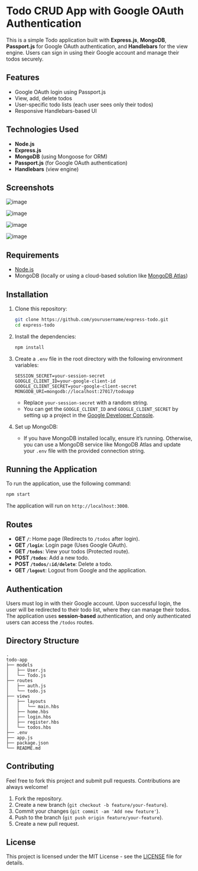 
# Todo CRUD App with Google OAuth Authentication

This is a simple Todo application built with **Express.js**, **MongoDB**, **Passport.js** for Google OAuth authentication, and **Handlebars** for the view engine. Users can sign in using their Google account and manage their todos securely.

## Features
- Google OAuth login using Passport.js
- View, add, delete todos
- User-specific todo lists (each user sees only their todos)
- Responsive Handlebars-based UI

## Technologies Used
- **Node.js**
- **Express.js**
- **MongoDB** (using Mongoose for ORM)
- **Passport.js** (for Google OAuth authentication)
- **Handlebars** (view engine)

## Screenshots
![image](https://github.com/user-attachments/assets/22c17ad8-59fd-4a27-884c-12293b6e1d0e)

![image](https://github.com/user-attachments/assets/1e7d0bd2-cbb0-43f5-b1a5-266454d7a8e7)

![image](https://github.com/user-attachments/assets/59b395fc-4f4c-476c-acf7-d349ce7fb999)

![image](https://github.com/user-attachments/assets/3241d9e5-7e7e-41ad-920e-6e5fc561a1c0)

## Requirements

- [Node.js](https://nodejs.org/)
- MongoDB (locally or using a cloud-based solution like [MongoDB Atlas](https://www.mongodb.com/cloud/atlas))

## Installation

1. Clone this repository:

    ```bash
    git clone https://github.com/yourusername/express-todo.git
    cd express-todo
    ```

2. Install the dependencies:

    ```bash
    npm install
    ```

3. Create a `.env` file in the root directory with the following environment variables:

    ```env
    SESSION_SECRET=your-session-secret
    GOOGLE_CLIENT_ID=your-google-client-id
    GOOGLE_CLIENT_SECRET=your-google-client-secret
    MONGODB_URI=mongodb://localhost:27017/todoapp
    ```

    - Replace `your-session-secret` with a random string.
    - You can get the `GOOGLE_CLIENT_ID` and `GOOGLE_CLIENT_SECRET` by setting up a project in the [Google Developer Console](https://console.developers.google.com/).

4. Set up MongoDB:
    - If you have MongoDB installed locally, ensure it’s running. Otherwise, you can use a MongoDB service like MongoDB Atlas and update your `.env` file with the provided connection string.

## Running the Application

To run the application, use the following command:

```bash
npm start
```

The application will run on `http://localhost:3000`.

## Routes

- **GET `/`**: Home page (Redirects to `/todos` after login).
- **GET `/login`**: Login page (Uses Google OAuth).
- **GET `/todos`**: View your todos (Protected route).
- **POST `/todos`**: Add a new todo.
- **POST `/todos/:id/delete`**: Delete a todo.
- **GET `/logout`**: Logout from Google and the application.

## Authentication

Users must log in with their Google account. Upon successful login, the user will be redirected to their todo list, where they can manage their todos. The application uses **session-based** authentication, and only authenticated users can access the `/todos` routes.

## Directory Structure

```
.
todo-app
├── models
│   ├── User.js
│   └── Todo.js
├── routes
│   ├── auth.js
│   └── todo.js
├── views
│   ├── layouts
│   │   └── main.hbs
│   ├── home.hbs
│   ├── login.hbs
│   ├── register.hbs
│   └── todos.hbs
├── .env
├── app.js
├── package.json
└── README.md

```

## Contributing

Feel free to fork this project and submit pull requests. Contributions are always welcome!

1. Fork the repository.
2. Create a new branch (`git checkout -b feature/your-feature`).
3. Commit your changes (`git commit -am 'Add new feature'`).
4. Push to the branch (`git push origin feature/your-feature`).
5. Create a new pull request.

## License

This project is licensed under the MIT License - see the [LICENSE](LICENSE) file for details.
